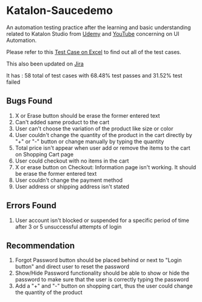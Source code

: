 # Katalon-Saucedemo

An automation testing practice after the learning and basic understanding related to Katalon Studio from [Udemy](https://www.udemy.com/course/testerbootcamp/) and [YouTube](https://www.youtube.com/watch?v=7-oueBt1yhQ&list=PLhW3qG5bs-L-yy1HtdxKcp-blmG5qeWgg) concerning on UI Automation.

Please refer to this [Test Case on Excel](https://docs.google.com/spreadsheets/d/10S85yBWPklohVkli4r-FxeJplkhSJw0lWHvSv8-EN4k/edit#gid=0) to find out all of the test cases.

This also been updated on [Jira](https://eadiani.atlassian.net/jira/software/c/projects/PSD/boards/7/backlog?atlOrigin=eyJpIjoiOTY2ZGNkZjA5NWZmNGNkYThiYWUyNTJiNGU4MmE1N2UiLCJwIjoiaiJ9)

It has :
58 total of test cases
with 68.48% test passes
and 31.52% test failed

## Bugs Found
1. X or Erase button should be erase the former entered text
2. Can't added same product to the cart
3. User can't choose the variation of the product like size or color
4. User couldn't change the quantity of the product in the cart directly by "+" or "-" button or change manually by typing the quantity
5. Total price isn't appear when user add or remove the items to the cart on Shopping Cart page
6. User could checkout with no items in the cart
7. X or erase button on Checkout: Information page isn't working. It should be erase the former entered text
8. User couldn't change the payment method
9. User address or shipping address isn't stated


## Errors Found
1. User account isn't blocked or suspended for a specific period of time after 3 or 5 unsuccessful attempts of login

## Recommendation
1. Forgot Password button should be placed behind or next to "Login button" and direct user to reset the password
2. Show/Hide Password functionality should be able to show or hide the password to make sure that the user is correctly typing the password
3. Add a "+" and "-" button on shopping cart, thus the user could change the quantity of the product
